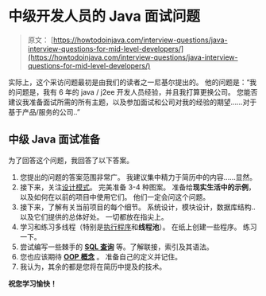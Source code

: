 # 中级开发人员的 Java 面试问题

> 原文： [https://howtodoinjava.com/interview-questions/java-interview-questions-for-mid-level-developers/](https://howtodoinjava.com/interview-questions/java-interview-questions-for-mid-level-developers/)

实际上，这个采访问题最初是由我们的读者之一尼基尔提出的。 他的问题是：“我的问题是，我有 6 年的 java / j2ee 开发人员经验，并且我打算更换公司。 您能否建议我准备面试所需的所有主题，以及参加面试和公司对我的经验的期望……对于基于产品/服务的公司..”

## 中级 Java 面试准备

为了回答这个问题，我回答了以下答案。

1.  您提出的问题的答案范围非常广。 我建议集中精力于简历中的内容……显然。
2.  接下来，关注[设计模式](//howtodoinjava.com/gang-of-four-java-design-patterns/)。 完美准备 3-4 种图案。 准备给**现实生活中的示例**，以及如何在以前的项目中使用它们。 他们一定会问这个问题。
3.  接下来，了解有关当前项目的每个细节。 系统设计，模块设计，数据库结构..以及它们提供的总体好处。 一切都放在指尖上。
4.  学习和练习多线程（特别是[执行程序](//howtodoinjava.com/java/multi-threading/java-thread-pool-executor-example/)和**线程池**）。 在纸上创建一些程序。 练习一下。
5.  尝试编写一些棘手的 [**SQL 查询**](//howtodoinjava.com/misc/sql-query-to-find-find-the-nth-highest-salary-of-an-employee/) 等。了解联接，索引及其语法。
6.  您也应该期待 [**OOP 概念**](//howtodoinjava.com/category/object-oriented/) 。 准备自己的定义并记住。
7.  我认为，其余的都是您将在简历中提及的技术。

**祝您学习愉快！**